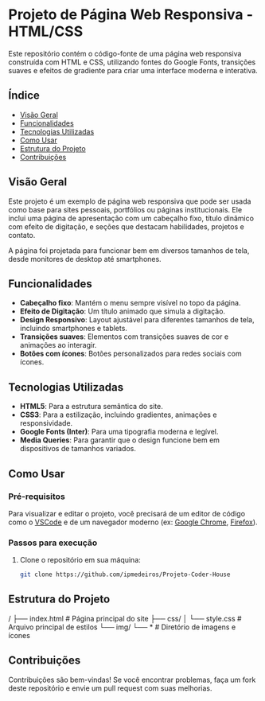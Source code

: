 # Projeto de Página Web Responsiva - HTML/CSS

Este repositório contém o código-fonte de uma página web responsiva construída com HTML e CSS, utilizando fontes do Google Fonts, transições suaves e efeitos de gradiente para criar uma interface moderna e interativa.

## Índice

- [Visão Geral](#visão-geral)
- [Funcionalidades](#funcionalidades)
- [Tecnologias Utilizadas](#tecnologias-utilizadas)
- [Como Usar](#como-usar)
- [Estrutura do Projeto](#estrutura-do-projeto)
- [Contribuições](#contribuições)

## Visão Geral

Este projeto é um exemplo de página web responsiva que pode ser usada como base para sites pessoais, portfólios ou páginas institucionais. Ele inclui uma página de apresentação com um cabeçalho fixo, título dinâmico com efeito de digitação, e seções que destacam habilidades, projetos e contato.

A página foi projetada para funcionar bem em diversos tamanhos de tela, desde monitores de desktop até smartphones.

## Funcionalidades

- **Cabeçalho fixo**: Mantém o menu sempre visível no topo da página.
- **Efeito de Digitação**: Um título animado que simula a digitação.
- **Design Responsivo**: Layout ajustável para diferentes tamanhos de tela, incluindo smartphones e tablets.
- **Transições suaves**: Elementos com transições suaves de cor e animações ao interagir.
- **Botões com ícones**: Botões personalizados para redes sociais com ícones.

## Tecnologias Utilizadas

- **HTML5**: Para a estrutura semântica do site.
- **CSS3**: Para a estilização, incluindo gradientes, animações e responsividade.
- **Google Fonts (Inter)**: Para uma tipografia moderna e legível.
- **Media Queries**: Para garantir que o design funcione bem em dispositivos de tamanhos variados.

## Como Usar

### Pré-requisitos

Para visualizar e editar o projeto, você precisará de um editor de código como o [VSCode](https://code.visualstudio.com/) e de um navegador moderno (ex: [Google Chrome](https://www.google.com/chrome/), [Firefox](https://www.mozilla.org/firefox/)).

### Passos para execução

1. Clone o repositório em sua máquina:

   ```bash
   git clone https://github.com/ipmedeiros/Projeto-Coder-House

## Estrutura do Projeto

/
├── index.html       # Página principal do site
├── css/
│   └── style.css    # Arquivo principal de estilos
└── img/
    └── *            # Diretório de imagens e ícones

## Contribuições

Contribuições são bem-vindas! Se você encontrar problemas, faça um fork deste repositório e envie um pull request com suas melhorias.
